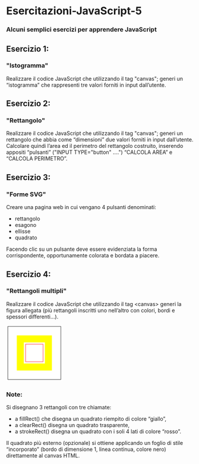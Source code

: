 # Esercitazioni-JavaScript-5
### Alcuni semplici esercizi per apprendere JavaScript

## Esercizio 1:
### "Istogramma"

Realizzare il codice JavaScript che utilizzando il tag "canvas"; generi un “istogramma” che rappresenti tre valori forniti in input dall’utente.

## Esercizio 2:
### "Rettangolo"

Realizzare il codice JavaScript che utilizzando il tag "canvas"; generi un rettangolo che abbia come “dimensioni” due valori forniti in input dall’utente.
<br> Calcolare quindi l’area ed il perimetro del rettangolo costruito, inserendo appositi “pulsanti” ("INPUT TYPE="button" ....") “CALCOLA AREA” e “CALCOLA PERIMETRO”.

## Esercizio 3:
### "Forme SVG"

Creare una pagina web in cui vengano 4 pulsanti denominati:
- rettangolo
- esagono
- ellisse
- quadrato

Facendo clic su un pulsante deve essere evidenziata la forma corrispondente, opportunamente colorata e bordata a piacere.

## Esercizio 4:
### "Rettangoli multipli"

Realizzare il codice JavaScript che utilizzando il tag &lt;canvas&gt; generi la figura allegata (più rettangoli inscritti uno nell’altro con colori, bordi e spessori differenti…).

<img src="readmeSrc\quadrato.png" alt="quadrato" width="30%" height="30%" style="margin: 1;">

### Note:
Si disegnano 3 rettangoli con tre chiamate:
- a fillRect() che disegna un quadrato riempito di colore “giallo”,
- a clearRect() disegna un quadrato trasparente,
- a strokeRect() disegna un quadrato con i soli 4 lati di colore “rosso”.

Il quadrato più esterno (opzionale) si ottiene applicando un foglio di stile “incorporato” (bordo di dimensione 1, linea continua, colore nero) direttamente al canvas HTML.
